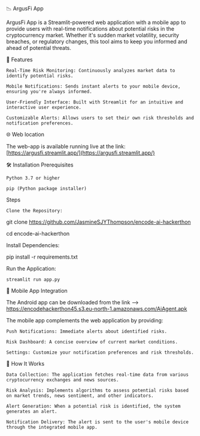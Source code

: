📉 ArgusFi App

ArgusFi App is a Streamlit-powered web application with a mobile app to provide users with real-time notifications about potential risks in the cryptocurrency market. Whether it's sudden market volatility, security breaches, or regulatory changes, this tool aims to keep you informed and ahead of potential threats.

🚀 Features

    Real-Time Risk Monitoring: Continuously analyzes market data to identify potential risks.

    Mobile Notifications: Sends instant alerts to your mobile device, ensuring you're always informed.

    User-Friendly Interface: Built with Streamlit for an intuitive and interactive user experience.

    Customizable Alerts: Allows users to set their own risk thresholds and notification preferences.

🌐 Web location

The web-app is available running live at the link: [https://argusfi.streamlit.app/](https://argusfi.streamlit.app/)

🛠️ Installation
Prerequisites

    Python 3.7 or higher

    pip (Python package installer)

Steps

    Clone the Repository:

git clone https://github.com/JasmineSJYThompson/encode-ai-hackerthon

cd encode-ai-hackerthon

Install Dependencies:

pip install -r requirements.txt

Run the Application:

    streamlit run app.py
        
📱 Mobile App Integration

The Android app can be downloaded from the link --> https://encodehackerthon45.s3.eu-north-1.amazonaws.com/AiAgent.apk

The mobile app complements the web application by providing:

    Push Notifications: Immediate alerts about identified risks.

    Risk Dashboard: A concise overview of current market conditions.

    Settings: Customize your notification preferences and risk thresholds.

🧠 How It Works

    Data Collection: The application fetches real-time data from various cryptocurrency exchanges and news sources.

    Risk Analysis: Implements algorithms to assess potential risks based on market trends, news sentiment, and other indicators.

    Alert Generation: When a potential risk is identified, the system generates an alert.

    Notification Delivery: The alert is sent to the user's mobile device through the integrated mobile app.
 